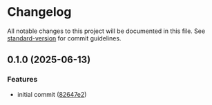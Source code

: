 # Changelog

All notable changes to this project will be documented in this file. See [standard-version](https://github.com/conventional-changelog/standard-version) for commit guidelines.

## 0.1.0 (2025-06-13)


### Features

* initial commit ([82647e2](https://github.com/rmirandasv/craftalog/commit/82647e25e370285f1978a45dfc118eafa545cb81))
